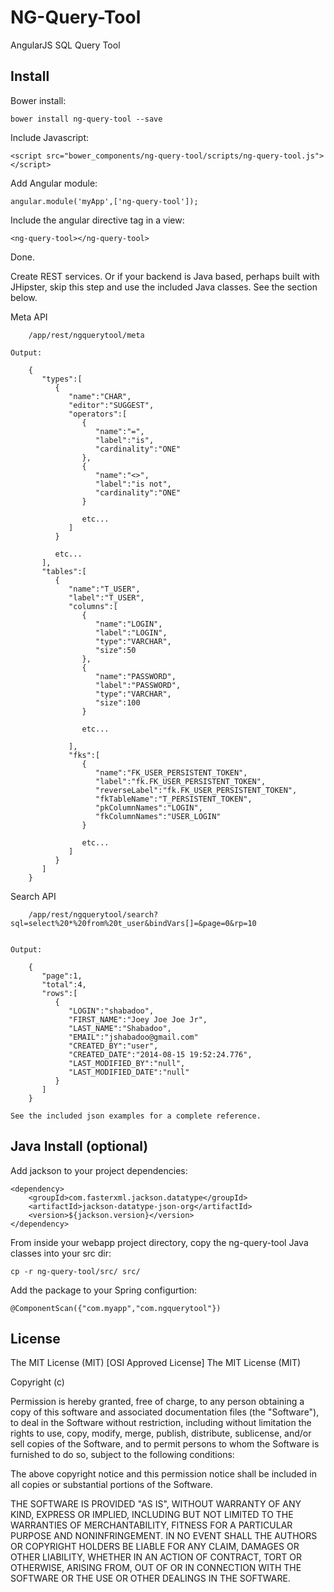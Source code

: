 NG-Query-Tool 
=============

AngularJS SQL Query Tool

Install
-------

Bower install:

	bower install ng-query-tool --save

Include Javascript:

	<script src="bower_components/ng-query-tool/scripts/ng-query-tool.js"></script>

Add Angular module:

	angular.module('myApp',['ng-query-tool']);

Include the angular directive tag in a view:

	<ng-query-tool></ng-query-tool>

Done.


Create REST services. Or if your backend is Java based, perhaps built with JHipster, skip this step and use the included Java classes. See the section below.

Meta API

		/app/rest/ngquerytool/meta

	Output:

		{  
		   "types":[  
		      {  
		         "name":"CHAR",
		         "editor":"SUGGEST",
		         "operators":[  
		            {  
		               "name":"=",
		               "label":"is",
		               "cardinality":"ONE"
		            },
		            {  
		               "name":"<>",
		               "label":"is not",
		               "cardinality":"ONE"
		            }

		            etc...
		         ]
		      }

		      etc...
		   ],
		   "tables":[  
		      {  
		         "name":"T_USER",
		         "label":"T_USER",
		         "columns":[  
		            {  
		               "name":"LOGIN",
		               "label":"LOGIN",
		               "type":"VARCHAR",
		               "size":50
		            },
		            {  
		               "name":"PASSWORD",
		               "label":"PASSWORD",
		               "type":"VARCHAR",
		               "size":100
		            }

		            etc...
		       
		         ],
		         "fks":[  
		            {  
		               "name":"FK_USER_PERSISTENT_TOKEN",
		               "label":"fk.FK_USER_PERSISTENT_TOKEN",
		               "reverseLabel":"fk.FK_USER_PERSISTENT_TOKEN",
		               "fkTableName":"T_PERSISTENT_TOKEN",
		               "pkColumnNames":"LOGIN",
		               "fkColumnNames":"USER_LOGIN"
		            }

		            etc...
		         ]
		      }
		   ]
		}

Search API


		/app/rest/ngquerytool/search?sql=select%20*%20from%20t_user&bindVars[]=&page=0&rp=10


	Output:

		{  
		   "page":1,
		   "total":4,
		   "rows":[  
		      {  
		         "LOGIN":"shabadoo",
		         "FIRST_NAME":"Joey Joe Joe Jr",
		         "LAST_NAME":"Shabadoo",
		         "EMAIL":"jshabadoo@gmail.com"
		         "CREATED_BY":"user",
		         "CREATED_DATE":"2014-08-15 19:52:24.776",
		         "LAST_MODIFIED_BY":"null",
		         "LAST_MODIFIED_DATE":"null"
		      }
		   ]
		} 

	See the included json examples for a complete reference.

Java Install (optional)
-----------------------

Add jackson to your project dependencies:

	<dependency>
		<groupId>com.fasterxml.jackson.datatype</groupId>
		<artifactId>jackson-datatype-json-org</artifactId>
		<version>${jackson.version}</version>
	</dependency>

From inside your webapp project directory, copy the ng-query-tool Java classes into your src dir:
	
	cp -r ng-query-tool/src/ src/

Add the package to your Spring configurtion:

	@ComponentScan({"com.myapp","com.ngquerytool"})


License
-------

The MIT License (MIT)
[OSI Approved License]
The MIT License (MIT)

Copyright (c) <year> <copyright holders>

Permission is hereby granted, free of charge, to any person obtaining a copy
of this software and associated documentation files (the "Software"), to deal
in the Software without restriction, including without limitation the rights
to use, copy, modify, merge, publish, distribute, sublicense, and/or sell
copies of the Software, and to permit persons to whom the Software is
furnished to do so, subject to the following conditions:

The above copyright notice and this permission notice shall be included in
all copies or substantial portions of the Software.

THE SOFTWARE IS PROVIDED "AS IS", WITHOUT WARRANTY OF ANY KIND, EXPRESS OR
IMPLIED, INCLUDING BUT NOT LIMITED TO THE WARRANTIES OF MERCHANTABILITY,
FITNESS FOR A PARTICULAR PURPOSE AND NONINFRINGEMENT. IN NO EVENT SHALL THE
AUTHORS OR COPYRIGHT HOLDERS BE LIABLE FOR ANY CLAIM, DAMAGES OR OTHER
LIABILITY, WHETHER IN AN ACTION OF CONTRACT, TORT OR OTHERWISE, ARISING FROM,
OUT OF OR IN CONNECTION WITH THE SOFTWARE OR THE USE OR OTHER DEALINGS IN
THE SOFTWARE.


